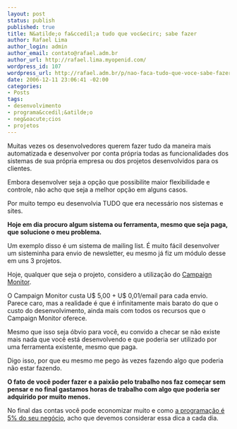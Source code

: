 ```yaml
--- 
layout: post
status: publish
published: true
title: N&atilde;o fa&ccedil;a tudo que voc&ecirc; sabe fazer
author: Rafael Lima
author_login: admin
author_email: contato@rafael.adm.br
author_url: http://rafael.lima.myopenid.com/
wordpress_id: 107
wordpress_url: http://rafael.adm.br/p/nao-faca-tudo-que-voce-sabe-fazer/
date: 2006-12-11 23:06:41 -02:00
categories: 
- Posts
tags: 
- desenvolvimento
- programa&ccedil;&atilde;o
- neg&oacute;cios
- projetos
---
```

Muitas vezes os desenvolvedores querem fazer tudo da maneira mais automatizada e desenvolver por conta pr&oacute;pria todas as funcionalidades dos sistemas de sua pr&oacute;pria empresa ou dos projetos desenvolvidos para os clientes.

Embora desenvolver seja a op&ccedil;&atilde;o que possibilite maior flexibilidade e controle, n&atilde;o acho que seja a melhor op&ccedil;&atilde;o em alguns casos.

Por muito tempo eu desenvolvia TUDO que era necess&aacute;rio nos sistemas e sites.

<strong>Hoje em dia procuro algum sistema ou ferramenta, mesmo que seja paga, que solucione o meu problema.</strong>

Um exemplo disso &eacute; um sistema de mailing list. &Eacute; muito f&aacute;cil desenvolver um sisteminha para envio de newsletter, eu mesmo j&aacute; fiz um m&oacute;dulo desse em uns 3 projetos.

Hoje, qualquer que seja o projeto, considero a utiliza&ccedil;&atilde;o do <a href="http://campaignmonitor.com">Campaign Monitor</a>.

O Campaign Monitor custa U$ 5,00 + U$ 0,01/email para cada envio. Parece caro, mas a realidade &eacute; que &eacute; infinitamente mais barato do que o custo do desenvolvimento, ainda mais com todos os recursos que o Campaign Monitor oferece.

Mesmo que isso seja &oacute;bvio para voc&ecirc;, eu convido a checar se n&atilde;o existe mais nada que voc&ecirc; est&aacute; desenvolvendo e que poderia ser utilizado por uma ferramenta existente, mesmo que paga.

Digo isso, por que eu mesmo me pego &agrave;s vezes fazendo algo que poderia n&atilde;o estar fazendo.

<strong>O fato de voc&ecirc; poder fazer e a paix&atilde;o pelo trabalho nos faz come&ccedil;ar sem pensar e no final gastamos horas de trabalho com algo que poderia ser adquirido por muito menos.</strong>

No final das contas voc&ecirc; pode economizar muito e como <a href="http://www.userscape.com/blog/index.php/site/comments/10_tips_for_moving_from_programmer_to_entrepreneur/">a programa&ccedil;&atilde;o &eacute; 5% do seu neg&oacute;cio</a>, acho que devemos considerar essa dica a cada dia.
